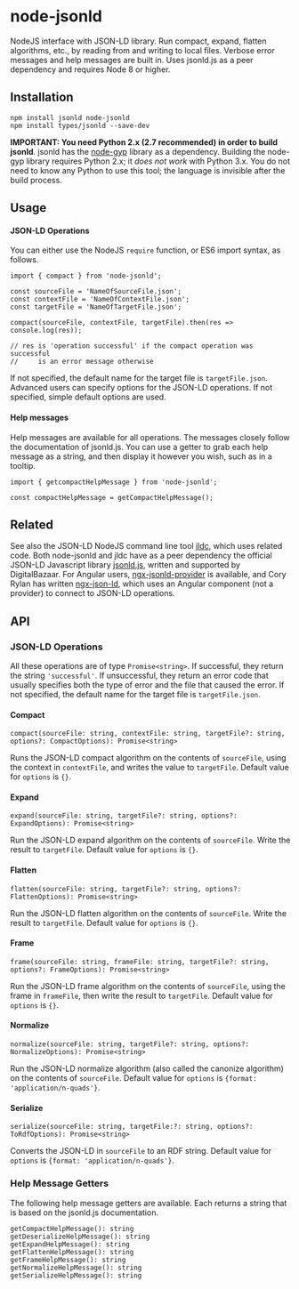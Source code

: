 # node-jsonld

NodeJS interface with JSON-LD library. Run compact, expand, flatten algorithms, etc., by reading from and writing to local files. Verbose error messages and help messages are built in. Uses jsonld.js as a peer dependency and requires Node 8 or higher.

## Installation

```
npm install jsonld node-jsonld
npm install types/jsonld --save-dev
```

**IMPORTANT: You need Python 2.x (2.7 recommended) in order to build jsonld**. jsonld has the [node-gyp](https://github.com/nodejs/node-gyp) library as a dependency. Building the node-gyp library requires Python 2.x; it *does not work* with Python 3.x. You do not need to know any Python to use this tool; the language is invisible after the build process.

## Usage

#### JSON-LD Operations

You can either use the NodeJS ``require`` function, or ES6 import syntax, as follows.

```
import { compact } from 'node-jsonld';

const sourceFile = 'NameOfSourceFile.json';
const contextFile = 'NameOfContextFile.json';
const targetFile = 'NameOfTargetFile.json';

compact(sourceFile, contextFile, targetFile).then(res => console.log(res)); 

// res is 'operation successful' if the compact operation was successful
//     is an error message otherwise
```

If not specified, the default name for the target file is ``targetFile.json``. Advanced users can specify options for the JSON-LD operations. If not specified, simple default options are used.

#### Help messages

Help messages are available for all operations. The messages closely follow the documentation of jsonld.js. You can use a getter to grab each help message as a string, and then display it however you wish, such as in a tooltip.

```
import { getcompactHelpMessage } from 'node-jsonld';

const compactHelpMessage = getCompactHelpMessage();
```

## Related

See also the JSON-LD NodeJS command line tool [jldc](https://github.com/Aaron-Sterling/jldc), which uses related code. Both node-jsonld and jldc have as a peer dependency the official JSON-LD Javascript library [jsonld.js](https://github.com/digitalbazaar/jsonld.js/), written and supported by DigitalBazaar. For Angular users, [ngx-jsonld-provider](https://github.com/Aaron-Sterling/ngx-jsonld-provider) is available, and Cory Rylan has written [ngx-json-ld](https://github.com/coryrylan/ngx-json-ld), which uses an Angular component (not a provider) to connect to JSON-LD operations.

## API

### JSON-LD Operations

All these operations are of type ``Promise<string>``. If successful, they return the string ``'successful'``. If unsuccessful, they return an error code that usually specifies both the type of error and the file that caused the error. If not specified, the default name for the target file is ``targetFile.json``.

#### Compact

``compact(sourceFile: string, contextFile: string, targetFile?: string, options?: CompactOptions): Promise<string>``

Runs the JSON-LD compact algorithm on the contents of ``sourceFile``, using the context in ``contextFile``, and writes the value to ``targetFile``. Default value for ``options`` is ``{}``.

#### Expand

``expand(sourceFile: string, targetFile?: string, options?: ExpandOptions): Promise<string>``

Run the JSON-LD expand algorithm on the contents of ``sourceFile``. Write the result to ``targetFile``. Default value for ``options`` is ``{}``.

#### Flatten

``flatten(sourceFile: string, targetFile?: string, options?: FlattenOptions): Promise<string>``

Run the JSON-LD flatten algorithm on the contents of ``sourceFile``. Write the result to ``targetFile``. Default value for ``options`` is ``{}``.

#### Frame

``frame(sourceFile: string, frameFile: string, targetFile?: string, options?: FrameOptions): Promise<string>``

Run the JSON-LD frame algorithm on the contents of ``sourceFile``, using the frame in ``frameFile``, then write the result to ``targetFile``. Default value for ``options`` is ``{}``.

#### Normalize

``normalize(sourceFile: string, targetFile?: string, options?: NormalizeOptions): Promise<string>``

Run the JSON-LD normalize algorithm (also called the canonize algorithm) on the contents of ``sourceFile``. Default value for ``options`` is ``{format: 'application/n-quads'}``.

#### Serialize

``serialize(sourceFile: string, targetFile:?: string, options?: ToRdfOptions): Promise<string>``

Converts the JSON-LD in ``sourceFile`` to an RDF string. Default value for ``options`` is ``{format: 'application/n-quads'}``.

### Help Message Getters

The following help message getters are available. Each returns a string that is based on the jsonld.js documentation.

```
getCompactHelpMessage(): string 
getDeserializeHelpMessage(): string
getExpandHelpMessage(): string 
getFlattenHelpMessage(): string 
getFrameHelpMessage(): string 
getNormalizeHelpMessage(): string 
getSerializeHelpMessage(): string 
```